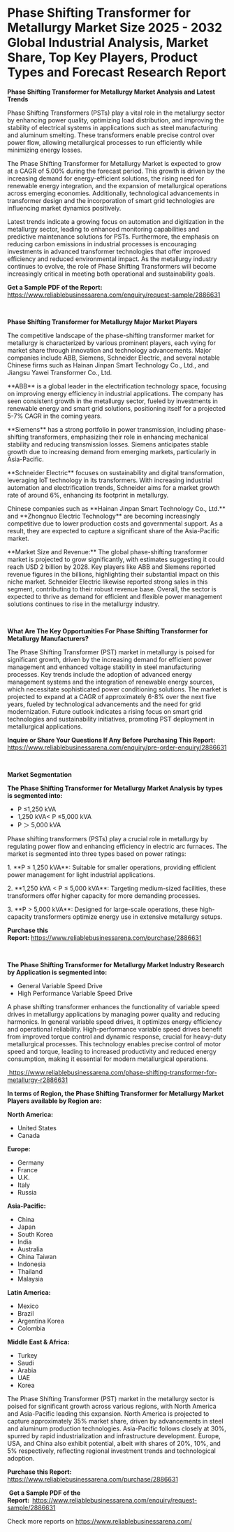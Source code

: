 <p><h1>Phase Shifting Transformer for Metallurgy Market Size 2025 - 2032 Global Industrial Analysis, Market Share, Top Key Players, Product Types and Forecast Research Report</h1></p><p><strong>Phase Shifting Transformer for Metallurgy Market Analysis and Latest Trends</strong></p>
<p><p>Phase Shifting Transformers (PSTs) play a vital role in the metallurgy sector by enhancing power quality, optimizing load distribution, and improving the stability of electrical systems in applications such as steel manufacturing and aluminum smelting. These transformers enable precise control over power flow, allowing metallurgical processes to run efficiently while minimizing energy losses.</p><p>The Phase Shifting Transformer for Metallurgy Market is expected to grow at a CAGR of 5.00% during the forecast period. This growth is driven by the increasing demand for energy-efficient solutions, the rising need for renewable energy integration, and the expansion of metallurgical operations across emerging economies. Additionally, technological advancements in transformer design and the incorporation of smart grid technologies are influencing market dynamics positively.</p><p>Latest trends indicate a growing focus on automation and digitization in the metallurgy sector, leading to enhanced monitoring capabilities and predictive maintenance solutions for PSTs. Furthermore, the emphasis on reducing carbon emissions in industrial processes is encouraging investments in advanced transformer technologies that offer improved efficiency and reduced environmental impact. As the metallurgy industry continues to evolve, the role of Phase Shifting Transformers will become increasingly critical in meeting both operational and sustainability goals.</p></p>
<p><strong>Get a Sample PDF of the Report:&nbsp;</strong> <a href="https://www.reliablebusinessarena.com/enquiry/request-sample/2886631?utm_campaign=3195&utm_medium=2&utm_source=Github&utm_content=ia&utm_term=13032025&utm_id=phase-shifting-transformer-for-metallurgy">https://www.reliablebusinessarena.com/enquiry/request-sample/2886631</a></p>
<p>&nbsp;</p>
<p><strong>Phase Shifting Transformer for Metallurgy Major Market Players</strong></p>
<p><p>The competitive landscape of the phase-shifting transformer market for metallurgy is characterized by various prominent players, each vying for market share through innovation and technology advancements. Major companies include ABB, Siemens, Schneider Electric, and several notable Chinese firms such as Hainan Jinpan Smart Technology Co., Ltd., and Jiangsu Yawei Transformer Co., Ltd.</p><p>**ABB** is a global leader in the electrification technology space, focusing on improving energy efficiency in industrial applications. The company has seen consistent growth in the metallurgy sector, fueled by investments in renewable energy and smart grid solutions, positioning itself for a projected 5-7% CAGR in the coming years.</p><p>**Siemens** has a strong portfolio in power transmission, including phase-shifting transformers, emphasizing their role in enhancing mechanical stability and reducing transmission losses. Siemens anticipates stable growth due to increasing demand from emerging markets, particularly in Asia-Pacific.</p><p>**Schneider Electric** focuses on sustainability and digital transformation, leveraging IoT technology in its transformers. With increasing industrial automation and electrification trends, Schneider aims for a market growth rate of around 6%, enhancing its footprint in metallurgy.</p><p>Chinese companies such as **Hainan Jinpan Smart Technology Co., Ltd.** and **Zhongnuo Electric Technology** are becoming increasingly competitive due to lower production costs and governmental support. As a result, they are expected to capture a significant share of the Asia-Pacific market.</p><p>**Market Size and Revenue:** The global phase-shifting transformer market is projected to grow significantly, with estimates suggesting it could reach USD 2 billion by 2028. Key players like ABB and Siemens reported revenue figures in the billions, highlighting their substantial impact on this niche market. Schneider Electric likewise reported strong sales in this segment, contributing to their robust revenue base. Overall, the sector is expected to thrive as demand for efficient and flexible power management solutions continues to rise in the metallurgy industry.</p></p>
<p>&nbsp;</p>
<p><strong>What Are The Key Opportunities For Phase Shifting Transformer for Metallurgy Manufacturers?</strong></p>
<p><p>The Phase Shifting Transformer (PST) market in metallurgy is poised for significant growth, driven by the increasing demand for efficient power management and enhanced voltage stability in steel manufacturing processes. Key trends include the adoption of advanced energy management systems and the integration of renewable energy sources, which necessitate sophisticated power conditioning solutions. The market is projected to expand at a CAGR of approximately 6-8% over the next five years, fueled by technological advancements and the need for grid modernization. Future outlook indicates a rising focus on smart grid technologies and sustainability initiatives, promoting PST deployment in metallurgical applications.</p></p>
<p><strong>Inquire or Share Your Questions If Any Before Purchasing This Report:</strong> <a href="https://www.reliablebusinessarena.com/enquiry/pre-order-enquiry/2886631?utm_campaign=3195&utm_medium=2&utm_source=Github&utm_content=ia&utm_term=13032025&utm_id=phase-shifting-transformer-for-metallurgy">https://www.reliablebusinessarena.com/enquiry/pre-order-enquiry/2886631</a></p>
<p>&nbsp;</p>
<p><strong>Market Segmentation</strong></p>
<p><strong>The Phase Shifting Transformer for Metallurgy Market Analysis by types is segmented into:</strong></p>
<p><ul><li>P ≤1,250 kVA</li><li>1,250 kVA< P ≤5,000 kVA</li><li>P ＞ 5,000 kVA</li></ul></p>
<p><p>Phase shifting transformers (PSTs) play a crucial role in metallurgy by regulating power flow and enhancing efficiency in electric arc furnaces. The market is segmented into three types based on power ratings: </p><p>1. **P ≤ 1,250 kVA**: Suitable for smaller operations, providing efficient power management for light industrial applications.</p><p>2. **1,250 kVA < P ≤ 5,000 kVA**: Targeting medium-sized facilities, these transformers offer higher capacity for more demanding processes.</p><p>3. **P > 5,000 kVA**: Designed for large-scale operations, these high-capacity transformers optimize energy use in extensive metallurgy setups.</p></p>
<p><strong>Purchase this Report:&nbsp;</strong><a href="https://www.reliablebusinessarena.com/purchase/2886631?utm_campaign=3195&utm_medium=2&utm_source=Github&utm_content=ia&utm_term=13032025&utm_id=phase-shifting-transformer-for-metallurgy">https://www.reliablebusinessarena.com/purchase/2886631</a></p>
<p>&nbsp;</p>
<p><strong>The Phase Shifting Transformer for Metallurgy Market Industry Research by Application is segmented into:</strong></p>
<p><ul><li>General Variable Speed Drive</li><li>High Performance Variable Speed Drive</li></ul></p>
<p><p>A phase shifting transformer enhances the functionality of variable speed drives in metallurgy applications by managing power quality and reducing harmonics. In general variable speed drives, it optimizes energy efficiency and operational reliability. High-performance variable speed drives benefit from improved torque control and dynamic response, crucial for heavy-duty metallurgical processes. This technology enables precise control of motor speed and torque, leading to increased productivity and reduced energy consumption, making it essential for modern metallurgical operations.</p></p>
<p><a href="https://www.reliablebusinessarena.com/phase-shifting-transformer-for-metallurgy-r2886631?utm_campaign=3195&utm_medium=2&utm_source=Github&utm_content=ia&utm_term=13032025&utm_id=phase-shifting-transformer-for-metallurgy">&nbsp;https://www.reliablebusinessarena.com/phase-shifting-transformer-for-metallurgy-r2886631</a></p>
<p><strong>In terms of Region, the Phase Shifting Transformer for Metallurgy Market Players available by Region are:</strong></p>
<p>
    <p> <strong> North America: </strong>
        <ul>
            <li>United States</li>
            <li>Canada</li>
        </ul>
        </p> 
    <p> <strong> Europe: </strong>
        <ul>
            <li>Germany</li>
            <li>France</li>
            <li>U.K.</li>
            <li>Italy</li>
            <li>Russia</li>
        </ul>
        </p> 
    <p> <strong> Asia-Pacific: </strong>
        <ul>
            <li>China</li>
            <li>Japan</li>
            <li>South Korea</li>
            <li>India</li>
            <li>Australia</li>
            <li>China Taiwan</li>
            <li>Indonesia</li>
            <li>Thailand</li>
            <li>Malaysia</li>
        </ul>
        </p> 
    <p> <strong> Latin America: </strong>
        <ul>
            <li>Mexico</li>
            <li>Brazil</li>
            <li>Argentina Korea</li>
            <li>Colombia</li>
        </ul>
        </p> 
    <p> <strong> Middle East & Africa: </strong>
        <ul>
            <li>Turkey</li>
            <li>Saudi</li>
            <li>Arabia</li>
            <li>UAE</li>
            <li>Korea</li>
        </ul>
    </p>
    </p>
<p><p>The Phase Shifting Transformer (PST) market in the metallurgy sector is poised for significant growth across various regions, with North America and Asia-Pacific leading this expansion. North America is projected to capture approximately 35% market share, driven by advancements in steel and aluminum production technologies. Asia-Pacific follows closely at 30%, spurred by rapid industrialization and infrastructure development. Europe, USA, and China also exhibit potential, albeit with shares of 20%, 10%, and 5% respectively, reflecting regional investment trends and technological adoption.</p></p>
<p><strong>Purchase this Report: </strong><a href="https://www.reliablebusinessarena.com/purchase/2886631?utm_campaign=3195&utm_medium=2&utm_source=Github&utm_content=ia&utm_term=13032025&utm_id=phase-shifting-transformer-for-metallurgy">https://www.reliablebusinessarena.com/purchase/2886631</a></p>
<p>&nbsp;<strong>Get a Sample PDF of the Report:&nbsp;&nbsp;</strong><a href="https://www.reliablebusinessarena.com/enquiry/request-sample/2886631?utm_campaign=3195&utm_medium=2&utm_source=Github&utm_content=ia&utm_term=13032025&utm_id=phase-shifting-transformer-for-metallurgy">https://www.reliablebusinessarena.com/enquiry/request-sample/2886631</a></p>
<p><strong></strong></p>
<p>Check more reports on <a href="https://www.reliablebusinessarena.com/?utm_campaign=3195&utm_medium=2&utm_source=Github&utm_content=ia&utm_term=13032025&utm_id=phase-shifting-transformer-for-metallurgy">https://www.reliablebusinessarena.com/</a></p>